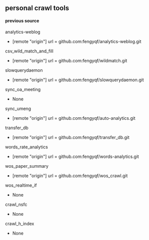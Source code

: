 ## personal crawl tools



#### previous source

analytics-weblog
- [remote "origin"]	url = github.com:fengyqf/analytics-weblog.git

csv_wild_match_and_fill
- [remote "origin"]	url = github.com:fengyqf/wildmatch.git

slowquerydaemon
- [remote "origin"]	url = github.com:fengyqf/slowquerydaemon.git

sync_oa_meeting
- None

sync_umeng
- [remote "origin"]	url = github.com:fengyqf/auto-analytics.git

transfer_db
- [remote "origin"]	url = github.com:fengyqf/transfer_db.git

words_rate_analytics
- [remote "origin"]	url = github.com:fengyqf/words-analytics.git

wos_paper_summary
- [remote "origin"]	url = github.com:fengyqf/wos_crawl.git

wos_realtime_if
- None

crawl_nsfc
- None

crawl_h_index
- None


